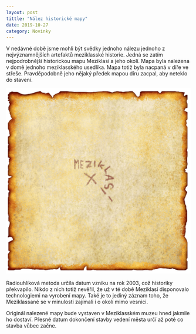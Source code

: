 ```yaml
---
layout: post
tittle: "Nález historické mapy"
date: 2019-10-27
category: Novinky
---
```

V nedávné době jsme mohli být svědky jednoho nálezu jednoho z nejvýznamnějších artefaktů meziklasské historie. Jedná se zatím nejpodrobnější historickou mapu Meziklasí a jeho okolí. Mapa byla nalezena v domě jednoho meziklasského usedlíka. Mapa totiž byla nacpaná v díře ve střeše. Pravděpodobně jeho nějaký předek mapou díru zacpal, aby neteklo do stavení.

![Scan nalezené historické mapy][mapa]

Radiouhlíková metoda určila datum vzniku na rok 2003, což historiky překvapilo. Nikdo z nich totiž nevěřil, že už v té době Meziklasí disponovalo technologiemi na vyrobení mapy. Také je to jediný záznam toho, že Meziklassané se v minulosti zajímali i o okolí mimo vesnici.

Originál nalezené mapy bude vystaven v Meziklasském muzeu hned jakmile ho dostaví. Přesné datum dokončení stavby vedení města určí až poté co stavba vůbec začne.

[mapa]: /assets/img/historicka-mapa.png
